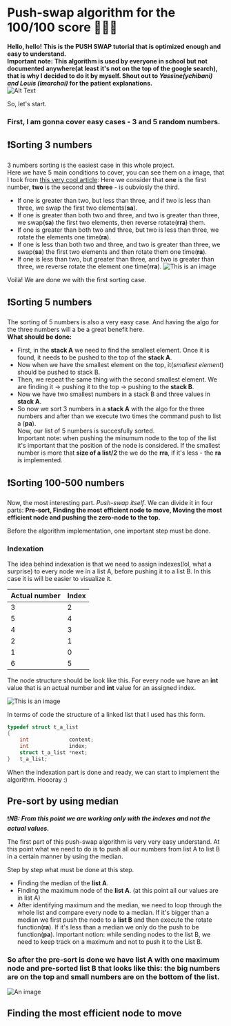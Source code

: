 # Push-swap algorithm for the 100/100 score 👩🏼‍💻
**Hello, hello!** 
**This is the PUSH SWAP tutorial that is optimized enough and easy to understand.\
Important note: This algorithm is used by everyone in school but not documented anywhere(at least it's not on the top of the google search), that is why I decided to do it by myself. Shout out to *Yassine(ychibani) and Louis (lmarchai)* for the patient explanations.**\
![Alt Text](https://media.tenor.com/XSdY1YWJzowAAAAC/jess-new-girl-new-girl-jess.gif)


So, let's start.
### **First, I am gonna cover easy cases - 3 and 5 random numbers.**
## ❗️Sorting 3 numbers
3 numbers sorting is the easiest case in this whole project.\
Here we have 5 main conditions to cover, you can see them on a image, that I took from [this very cool article](https://medium.com/@jamierobertdawson/push-swap-the-least-amount-of-moves-with-two-stacks-d1e76a71789a):
Here we consider that **one** is the first number, **two** is the second and **three** - is oubviosly the third. 

- If one is greater than two, but less than three, and if two is less than three, we swap the first two elements(**sa**).
- If one is greater than both two and three, and two is greater than three, we swap(**sa**) the first two elements, then reverse rotate(**rra**) them.
- If one is greater than both two and three, but two is less than three, we rotate the elements one time(**ra**).
- If one is less than both two and three, and two is greater than three, we swap(**sa**) the first two elements and then rotate them one time(**ra**).
- If one is less than two, but greater than three, and two is greater than three, we reverse rotate the element one time(**rra**).
![This is an image](https://miro.medium.com/v2/resize:fit:1400/format:webp/1*D0U1zQFQnkI4Q_Z0QPi69g.png)

Voilà! We are done we with the first sorting case. 

## ❗️Sorting 5 numbers
The sorting of 5 numbers is also a very easy case. And having the algo for the three numbers will a be a great benefit here.\
**What should be done:**
- First, in the **stack A** we need to find the smallest element. Once it is found, it needs to be pushed to the top of the **stack A**. 
- Now when we have the smallest element on the top, it(*smallest element*) should be pushed to stack B.
- Then, we repeat the same thing with the second smallest element. We are finding it -> pushing it to the top -> pushing to the **stack B**.
- Now we have two smallest numbers in a stack B and three values in **stack A**. 
- So now we sort 3 numbers in a **stack A** with the algo for the three numbers and after than we execute two times the command push to list a (**pa**).\
Now, our list of 5 numbers is succesfully sorted.\
Important note: when pushing the minumum node to the top of the list it's important that the position of the node is considered. If the smallest number is more that **size of a list/2** the we do the **rra**, if it's less - the **ra** is implemented. 

## ❗️Sorting 100-500 numbers

Now, the most interesting part. *Push-swap itself*. We can divide it in four parts: **Pre-sort, Finding the most efficient node to move, Moving the most efficient node and pushing the zero-node to the top.**

Before the algorithm implementation, one important step must be done. 

### Indexation

The idea behind indexation is that we need to assign indexes(lol, what a surprise) to every node we in a list A, before pushing it to a list B. In this case it is will be easier to visualize it. 

|Actual number    | Index |
| ----------- | ----------- |
| 3           |2        |
|5            | 4       |
|4            | 3       |
|2            | 1       |
|1            | 0       |
|6            | 5       |

The node structure should be look like this. For every node we have an **int** value that is an actual number and **int** value for an assigned index. 

![This is an image](https://i.pinimg.com/originals/85/36/9f/85369f81ccd5b961c490f045809a21c5.png)

In terms of code the structure of a linked list that I used has this form.

```c
typedef struct t_a_list
{
	int				content;
	int				index;
	struct t_a_list	*next;
}	t_a_list;

```

When the indexation part is done and ready, we can start to implement the algorithm. Hoooray :)


## Pre-sort by using median
❗️***NB: From this point we are working only with the indexes and not the actual values.***

The first part of this push-swap algorithm is very very easy understand. At this point what we need to do is to push all our numbers from list A to list B in a certain manner by using the median.

Step by step what must be done at this step. 

- Finding the median of the **list A**.
- Finding the maximum node of the **list A**. (at this point all our values are in list A) 
- After identifying maximum and the median, we need to loop through the whole list and compare every node to a median. If it's bigger than a median we first push the node to a **list B** and then execute the rotate function(**ra**). If it's less than a median we only do the push to be function(**pa**). Important notion: while sending nodes to the list B, we need to keep track on a maximum and not to push it to the List B.

### So after the pre-sort is done we have list A with one maximum node and pre-sorted **list B** that looks like this: the big numbers are on the top and small numbers are on the bottom of the list. 

![An image](https://i.pinimg.com/originals/0d/ea/12/0dea125082397ea72882aaf1a16a46c6.png)

## Finding the most efficient node to move


